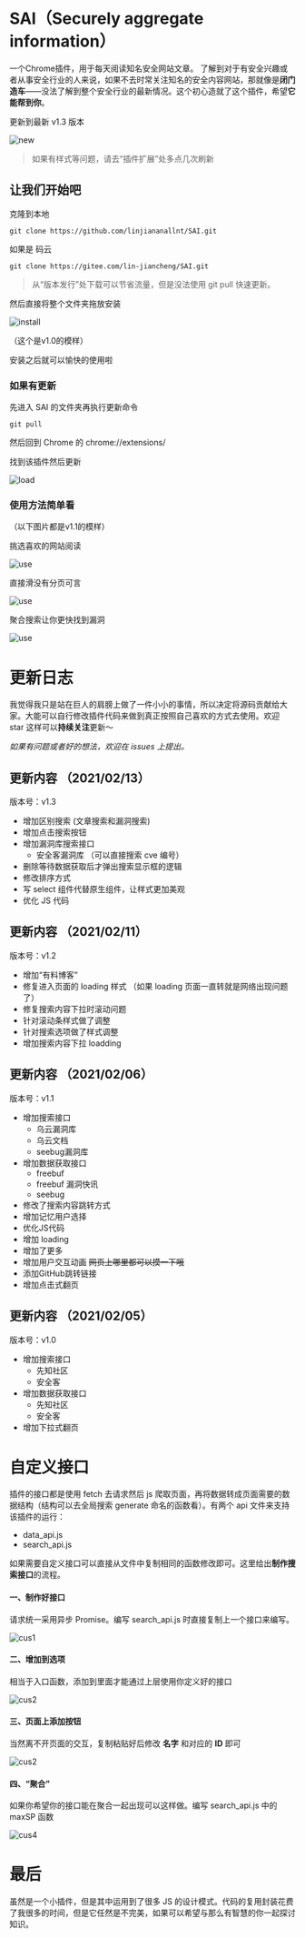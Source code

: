 # SAI（Securely aggregate information）
一个Chrome插件，用于每天阅读知名安全网站文章。
了解到对于有安全兴趣或者从事安全行业的人来说，如果不去时常关注知名的安全内容网站，那就像是**闭门造车**——没法了解到整个安全行业的最新情况。这个初心造就了这个插件，希望**它能帮到你**。

更新到最新 v1.3 版本

![new](READMEIMG/new.png)

> 如果有样式等问题，请去“插件扩展”处多点几次刷新

## 让我们开始吧

克隆到本地

`git clone https://github.com/linjiananallnt/SAI.git`

如果是 码云 

`git clone https://gitee.com/lin-jiancheng/SAI.git`

> 从“版本发行”处下载可以节省流量，但是没法使用 git pull 快速更新。

然后直接将整个文件夹拖放安装

![install](READMEIMG/install.gif)

（这个是v1.0的模样）

安装之后就可以愉快的使用啦

### 如果有更新

先进入 SAI 的文件夹再执行更新命令

`git pull`

然后回到 Chrome 的 chrome://extensions/

找到该插件然后更新

![load](READMEIMG/load.png)



### 使用方法简单看

（以下图片都是v1.1的模样）

挑选喜欢的网站阅读

![use](READMEIMG/use1.gif)

直接滑没有分页可言

![use](READMEIMG/use2.gif)

聚合搜索让你更快找到漏洞

![use](READMEIMG/use3.gif)

# 更新日志

我觉得我只是站在巨人的肩膀上做了一件小小的事情，所以决定将源码贡献给大家。大能可以自行修改插件代码来做到真正按照自己喜欢的方式去使用。欢迎 star 这样可以**持续关注**更新～

*如果有问题或者好的想法，欢迎在  issues 上提出。*

## 更新内容 （2021/02/13）

版本号：v1.3

- 增加区别搜索 (文章搜索和漏洞搜索)
- 增加点击搜索按钮
- 增加漏洞库搜索接口
  - 安全客漏洞库 （可以直接搜索 cve 编号）
- 删除等待数据获取后才弹出搜索显示框的逻辑
- 修改排序方式
- 写 select 组件代替原生组件，让样式更加美观
- 优化 JS 代码

## 更新内容 （2021/02/11）

版本号：v1.2

- 增加“有料博客” 
- 修复进入页面的 loading 样式 （如果 loading 页面一直转就是网络出现问题了）
- 修复搜索内容下拉时滚动问题
- 针对滚动条样式做了调整
- 针对搜索选项做了样式调整
- 增加搜索内容下拉 loadding

## 更新内容 （2021/02/06）

版本号：v1.1

- 增加搜索接口
  - 乌云漏洞库
  - 乌云文档
  - seebug漏洞库
- 增加数据获取接口
  - freebuf
  - freebuf 漏洞快讯
  - seebug
- 修改了搜索内容跳转方式
- 增加记忆用户选择
- 优化JS代码
- 增加 loading
- 增加了更多
- 增加用户交互动画 ~~网页上哪里都可以摸一下哦~~
- 添加GitHub跳转链接
- 增加点击式翻页

## 更新内容 （2021/02/05）

版本号：v1.0

- 增加搜索接口
  - 先知社区
  - 安全客
- 增加数据获取接口
  - 先知社区
  - 安全客
- 增加下拉式翻页

# 自定义接口

插件的接口都是使用 fetch 去请求然后 js 爬取页面，再将数据转成页面需要的数据结构（结构可以去全局搜索 generate 命名的函数看）。有两个 api 文件来支持该插件的运行：

- data_api.js
- search_api.js

如果需要自定义接口可以直接从文件中复制相同的函数修改即可。这里给出**制作搜索接口**的流程。

#### 一、制作好接口

请求统一采用异步 Promise。编写 search_api.js 时直接复制上一个接口来编写。

![cus1](READMEIMG/cus1.png)

#### 二、增加到选项

相当于入口函数，添加到里面才能通过上层使用你定义好的接口

![cus2](READMEIMG/cus2.png)

#### 三、页面上添加按钮

当然离不开页面的交互，复制粘贴好后修改 **名字** 和对应的 **ID** 即可

![ cus2](READMEIMG/cus3.png)

#### 四、“聚合”

如果你希望你的接口能在聚合一起出现可以这样做。编写 search_api.js 中的 maxSP 函数

![cus4](READMEIMG/cus4.png)

# 最后

虽然是一个小插件，但是其中运用到了很多 JS 的设计模式。代码的复用封装花费了我很多的时间，但是它任然是不完美，如果可以希望与那么有智慧的你一起探讨知识。

